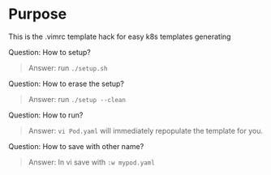 # Purpose
This is the .vimrc template hack for easy k8s templates generating

Question: How to setup?
>Answer: run `./setup.sh`

Question: How to erase the setup?
>Answer: run `./setup --clean`

Question: How to run?
>Answer: `vi Pod.yaml` will immediately repopulate the template for you.

Question: How to save with other name?
>Answer: In vi save with `:w mypod.yaml` 